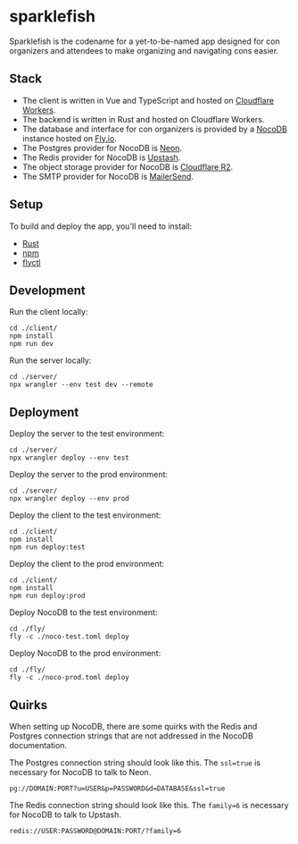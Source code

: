 # sparklefish

Sparklefish is the codename for a yet-to-be-named app designed for con
organizers and attendees to make organizing and navigating cons easier.

## Stack

- The client is written in Vue and TypeScript and hosted on [Cloudflare
  Workers](https://developers.cloudflare.com/workers/).
- The backend is written in Rust and hosted on Cloudflare Workers.
- The database and interface for con organizers is provided by a
  [NocoDB](https://nocodb.com/) instance hosted on [Fly.io](https://fly.io/).
- The Postgres provider for NocoDB is [Neon](https://neon.tech).
- The Redis provider for NocoDB is [Upstash](https://upstash.com/).
- The object storage provider for NocoDB is [Cloudflare
  R2](https://developers.cloudflare.com/r2/).
- The SMTP provider for NocoDB is [MailerSend](https://www.mailersend.com/).

## Setup

To build and deploy the app, you'll need to install:

- [Rust](https://www.rust-lang.org/tools/install)
- [npm](https://docs.npmjs.com/downloading-and-installing-node-js-and-npm)
- [flyctl](https://fly.io/docs/flyctl/install/)

## Development

Run the client locally:

```
cd ./client/
npm install
npm run dev
```

Run the server locally:

```
cd ./server/
npx wrangler --env test dev --remote
```

## Deployment

Deploy the server to the test environment:

```shell
cd ./server/
npx wrangler deploy --env test
```

Deploy the server to the prod environment:

```shell
cd ./server/
npx wrangler deploy --env prod
```

Deploy the client to the test environment:

```
cd ./client/
npm install
npm run deploy:test
```

Deploy the client to the prod environment:

```
cd ./client/
npm install
npm run deploy:prod
```

Deploy NocoDB to the test environment:

```
cd ./fly/
fly -c ./noco-test.toml deploy
```

Deploy NocoDB to the prod environment:

```
cd ./fly/
fly -c ./noco-prod.toml deploy
```

## Quirks

When setting up NocoDB, there are some quirks with the Redis and Postgres
connection strings that are not addressed in the NocoDB documentation.

The Postgres connection string should look like this. The `ssl=true` is
necessary for NocoDB to talk to Neon.

```
pg://DOMAIN:PORT?u=USER&p=PASSWORD&d=DATABASE&ssl=true
```

The Redis connection string should look like this. The `family=6` is necessary
for NocoDB to talk to Upstash.

```
redis://USER:PASSWORD@DOMAIN:PORT/?family=6
```
